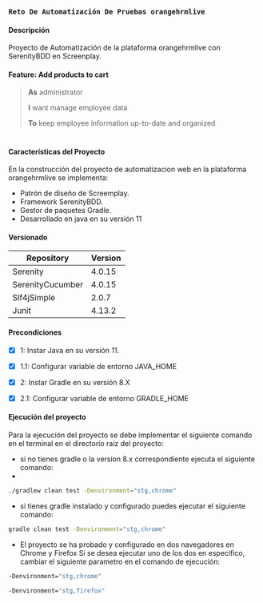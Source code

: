 ### `Reto De Automatización De Pruebas orangehrmlive`

#### Descripción

Proyecto de Automatización de la plataforma orangehrmlive con SerenityBDD en Screenplay.

#### Feature: Add products to cart

> **As** administrator
> 
> **I** want manage employee data
> 
> **To** keep employee information up-to-date and organized

#

#### Características del Proyecto

En la construcción del proyecto de automatizacion web en la plataforma orangehrmlive se implementa:

- Patrón de diseño de Screemplay.
- Framework SerenityBDD.
- Gestor de paquetes Gradle.
- Desarrollado en java en su versión 11

#### Versionado

| Repository       | Version  |
|------------------|----------|
| Serenity         | 4.0.15   |
| SerenityCucumber | 4.0.15   |
| Slf4jSimple      | 2.0.7    |
| Junit            | 4.13.2   |

#### Precondiciones

- [x] 1: Instar Java en su versión 11.
- [x] 1.1: Configurar variable de entorno JAVA_HOME
- [x] 2: Instar Gradle en su versión 8.X
- [x] 2.1: Configurar variable de entorno GRADLE_HOME
 

#### Ejecución del proyecto

Para la ejecución del proyecto se debe implementar el siguiente comando en el terminal en el directorio raíz del
proyecto:


- si no tienes gradle o la version 8.x correspondiente ejecuta el siguiente comando:
- 

```sh
./gradlew clean test -Denvironment="stg,chrome"
```

- si tienes gradle instalado y configurado puedes ejecutar el siguiente comando:

```sh
gradle clean test -Denvironment="stg,chrome"
```
- El proyecto se ha probado y configurado en dos navegadores en Chrome y Firefox Si se desea ejecutar uno de los dos en especifico, cambiar el siguiente parametro en el comando de ejecución:
```sh
-Denvironment="stg,chrome"
```
```sh
-Denvironment="stg,firefox"
```